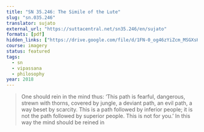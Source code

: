 ```yaml
---
title: "SN 35.246: The Simile of the Lute"
slug: "sn.035.246"
translator: sujato
external_url: "https://suttacentral.net/sn35.246/en/sujato"
formats: [pdf]
hidden_links: ["https://drive.google.com/file/d/1FN-0_og46zYiZcm_MSGXsHzU4clOer05"]
course: imagery
status: featured
tags:
  - sn
  - vipassana
  - philosophy
year: 2018
---
```


> One should rein in the mind thus: ‘This path is fearful, dangerous, strewn with thorns, covered by jungle, a deviant path, an evil path, a way beset by scarcity. This is a path followed by inferior people; it is not the path followed by superior people. This is not for you.’ In this way the mind should be reined in
